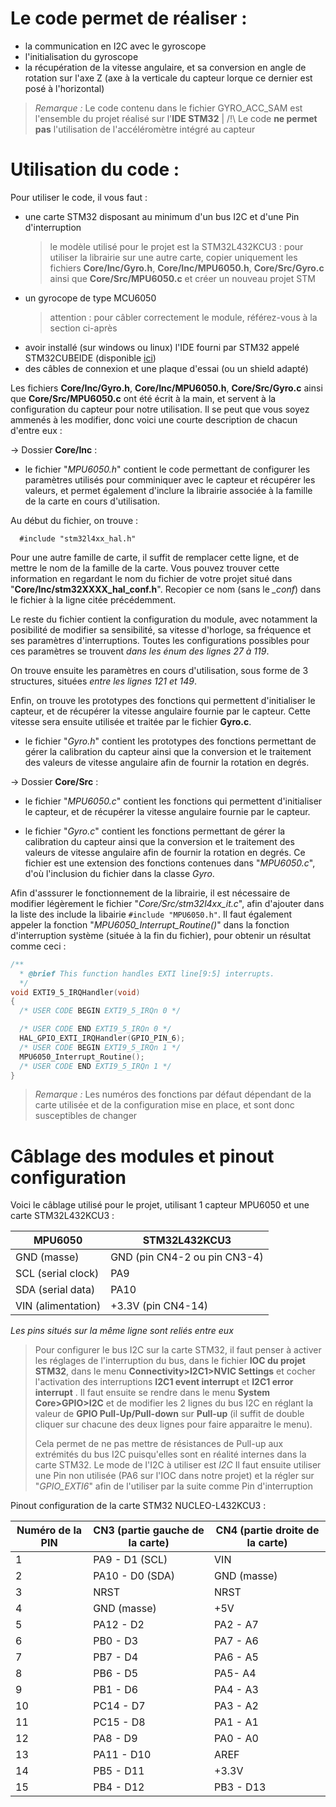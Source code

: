 # Le code permet de réaliser :

- la communication en I2C avec le gyroscope
- l'initialisation du gyroscope
- la récupération de la vitesse angulaire, et sa conversion en angle de rotation sur l'axe Z (axe à la verticale du capteur lorque ce dernier est posé à l'horizontal)

> *Remarque :* Le code contenu dans le fichier GYRO_ACC_SAM est l'ensemble du projet réalisé sur l'**IDE STM32** | /!\ Le code **ne permet pas** l'utilisation de l'accéléromètre intégré au capteur


# Utilisation du code :

Pour utiliser le code, il vous faut :

- une carte STM32 disposant au minimum d'un bus I2C et d'une Pin d'interruption
  > le modèle utilisé pour le projet est la STM32L432KCU3 : pour utiliser la librairie sur une autre carte, copier uniquement les fichiers **Core/Inc/Gyro.h**, **Core/Inc/MPU6050.h**, **Core/Src/Gyro.c** ainsi que **Core/Src/MPU6050.c** et créer un nouveau projet STM
  >
- un gyrocope de type MCU6050
  > attention : pour câbler correctement le module, référez-vous à la section ci-après
  >
- avoir installé (sur windows ou linux) l'IDE fourni par STM32 appelé STM32CUBEIDE (disponible [ici](https://www.st.com/en/development-tools/stm32cubeide.html))
- des câbles de connexion et une plaque d'essai (ou un shield adapté)

Les fichiers **Core/Inc/Gyro.h**, **Core/Inc/MPU6050.h**, **Core/Src/Gyro.c** ainsi que **Core/Src/MPU6050.c** ont été écrit à la main, et servent à la configuration du capteur pour notre utilisation. Il se peut que vous soyez ammenés à les modifier, donc voici une courte description de chacun d'entre eux :
  
-> Dossier **Core/Inc** :

- le fichier "*MPU6050.h*" contient le code permettant de configurer les paramètres utilisés pour comminiquer avec le capteur et récupérer les valeurs, et permet également d'inclure la librairie associée à la famille de la carte en cours d'utilisation.

Au début du fichier, on trouve :

```
  #include "stm32l4xx_hal.h"
```

   Pour une autre famille de carte, il suffit de remplacer cette ligne, et de mettre le nom de la famille de la carte. Vous pouvez trouver cette information en regardant le nom du fichier de votre projet situé dans "**Core/Inc/stm32XXXX_hal_conf.h**". Recopier ce nom (sans le *_conf*) dans le fichier à la ligne citée précédemment.
   
  Le reste du fichier contient la configuration du module, avec notamment la posibilité de modifier sa sensibilité, sa vitesse d'horloge, sa fréquence et ses paramètres d'interruptions. Toutes les configurations possibles pour ces paramètres se trouvent *dans les énum des lignes 27 à 119*.  
  
  On trouve ensuite les paramètres en cours d'utilisation, sous forme de 3 structures, situées *entre les lignes 121 et 149*. 
  
  Enfin, on trouve les prototypes des fonctions qui permettent d'initialiser le capteur, et de récupérer la vitesse angulaire fournie par le capteur. Cette vitesse sera ensuite utilisée et traitée par le fichier **Gyro.c**.
  
- le fichier "*Gyro.h*" contient les prototypes des fonctions permettant de gérer la calibration du capteur ainsi que la conversion et le traitement des valeurs de vitesse angulaire afin de fournir la rotation en degrés.  


-> Dossier **Core/Src** :

- le fichier "*MPU6050.c*" contient les fonctions qui permettent d'initialiser le capteur, et de récupérer la vitesse angulaire fournie par le capteur.  

- le fichier "*Gyro.c*" contient les fonctions permettant de gérer la calibration du capteur ainsi que la conversion et le traitement des valeurs de vitesse angulaire afin de fournir la rotation en degrés. Ce fichier est une extension des fonctions contenues dans "*MPU6050.c*", d'où l'inclusion du fichier dans la classe *Gyro*.

Afin d'asssurer le fonctionnement de la librairie, il est nécessaire de modifier légèrement le fichier "*Core/Src/stm32l4xx_it.c*", afin d'ajouter dans la liste des include la libairie `#include "MPU6050.h"`. Il faut également appeler la fonction "*MPU6050_Interrupt_Routine()*" dans la fonction d'interruption système (située à la fin du fichier), pour obtenir un résultat comme ceci :

```c
/**
  * @brief This function handles EXTI line[9:5] interrupts.
  */
void EXTI9_5_IRQHandler(void)
{
  /* USER CODE BEGIN EXTI9_5_IRQn 0 */

  /* USER CODE END EXTI9_5_IRQn 0 */
  HAL_GPIO_EXTI_IRQHandler(GPIO_PIN_6);
  /* USER CODE BEGIN EXTI9_5_IRQn 1 */
  MPU6050_Interrupt_Routine();
  /* USER CODE END EXTI9_5_IRQn 1 */
}
```
> *Remarque :* Les numéros des fonctions par défaut dépendant de la carte utilisée et de la configuration mise en place, et sont donc susceptibles de changer

# Câblage des modules et pinout configuration

Voici le câblage utilisé pour le projet, utilisant 1 capteur MPU6050 et une carte STM32L432KCU3 :

| MPU6050            | STM32L432KCU3                |
| ------------------ | ---------------------------- |
| GND (masse)        | GND (pin CN4-2 ou pin CN3-4) |
| SCL (serial clock) | PA9                          |
| SDA (serial data)  | PA10                         |
| VIN (alimentation) | +3.3V (pin CN4-14)           |

*Les pins situés sur la même ligne sont reliés entre eux*


> Pour configurer le bus I2C sur la carte STM32, il faut penser à activer les réglages de l'interruption du bus, dans le fichier **IOC du projet STM32**, dans le menu **Connectivity>I2C1>NVIC Settings** et cocher l'activation des interruptions **I2C1 event interrupt** et **I2C1 error interrupt** . Il faut ensuite se rendre dans le menu **System Core>GPIO>I2C** et de modifier les 2 lignes du bus I2C en réglant la valeur de **GPIO Pull-Up/Pull-down** sur **Pull-up** (il suffit de double cliquer sur chacune des deux lignes pour faire apparaitre le menu).
>
> Cela permet de ne pas mettre de résistances de Pull-up aux extrémités du bus I2C puisqu'elles sont en réalité internes dans la carte STM32.
> Le mode de l'I2C à utiliser est *I2C*
> Il faut ensuite utiliser une Pin non utilisée (PA6 sur l'IOC dans notre projet) et la régler sur "*GPIO_EXTI6*" afin de l'utiliser par la suite comme Pin d'interruption


Pinout configuration de la carte STM32 NUCLEO-L432KCU3 :

| Numéro de la PIN  | CN3 (partie gauche de la carte) | CN4 (partie droite de la carte) |
| ----------------- | ------------------------------- | ------------------------------- |
| 1                 | PA9 - D1 (SCL)                  | VIN                             |
| 2                 | PA10 - D0 (SDA)                 | GND (masse)                     |
| 3                 | NRST                            | NRST                            |
| 4                 | GND (masse)                     | +5V                             |
| 5                 | PA12 - D2                       | PA2 - A7                        |
| 6                 | PB0 - D3                        | PA7 - A6                        |
| 7                 | PB7 - D4                        | PA6 - A5                        |
| 8                 | PB6 - D5                        | PA5- A4                         |
| 9                 | PB1 - D6                        | PA4 - A3                        |
| 10                | PC14 - D7                       | PA3 - A2                        |
| 11                | PC15 - D8                       | PA1 - A1                        |
| 12                | PA8 - D9                        | PA0 - A0                        |
| 13                | PA11 - D10                      | AREF                            |
| 14                | PB5 - D11                       | +3.3V                           |
| 15                | PB4 - D12                       | PB3 - D13                       |

